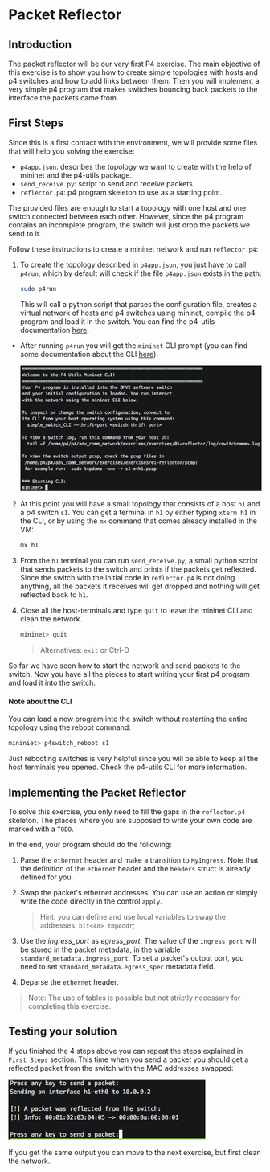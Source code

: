 # Packet Reflector

## Introduction

The packet reflector will be our very first P4 exercise. The main objective
of this exercise is to show you how to create simple topologies with hosts and
p4 switches and how to add links between them. Then you will implement
a very simple p4 program that makes switches bouncing back packets to the interface
the packets came from.

## First Steps

Since this is a first contact with the environment, we will provide some
 files
that will help you solving the exercise:

  *  `p4app.json`: describes the topology we want to create with the help
     of mininet and the p4-utils package.
  *  `send_receive.py`: script to send and receive packets.
  *  `reflector.p4`: p4 program skeleton to use as a starting point.


The provided files are enough to start a topology with one host and
one switch connected between each other. However, since the p4 program
contains an incomplete program, the switch will just drop the packets we
send to it.

Follow these instructions to create a mininet network and run `reflector.p4`:

1. To create the topology described in `p4app.json`, you just have to call `p4run`, which
by default will check if the file `p4app.json` exists in the path:

   ```bash
   sudo p4run
   ```

   This will call a python script that parses the configuration file, creates
   a virtual network of hosts and p4 switches using mininet, compile the p4 program
   and load it in the switch. You can find the p4-utils documentation [here](https://github.com/nsg-ethz/p4-utils).
+
   After running `p4run` you will get the `mininet` CLI prompt (you can find some documentation about the CLI [here](../../documentation/control-plane.md)):

   <img src="images/mininet_cli.png" title="Mininet CLI">

2. At this point you will have a small topology that consists of a host `h1` and a p4 switch `s1`. You can get a terminal in `h1` by either
typing `xterm h1` in the CLI, or by using the `mx` command that comes already installed in the VM:

   ```bash
   mx h1
   ```

3. From the `h1` terminal you can run `send_receive.py`, a small python script that sends packets to the switch
and prints if the packets get reflected. Since the switch with the initial code in `reflector.p4` is not doing anything, all the packets it receives will get dropped and
nothing will get reflected back to `h1`.

4. Close all the host-terminals and type `quit` to leave the mininet CLI and clean the network.
   ```bash
   mininet> quit
   ```

   > Alternatives: `exit` or Ctrl-D

So far we have seen how to start the network and send packets to the switch. Now you have all the pieces to start
writing your first p4 program and load it into the switch.

#### Note about the CLI

You can load a new program into the switch without restarting the entire topology using the reboot command:

```bash
mininiet> p4switch_reboot s1
```

Just rebooting switches is very helpful since you will be able to keep all the host terminals you opened. Check the p4-utils CLI for more
information.

## Implementing the Packet Reflector

To solve this exercise, you only need to fill the gaps in the
`reflector.p4` skeleton. The places where you are supposed to write your own code
are marked with a `TODO`.

In the end, your program should do the following:

1. Parse the `ethernet` header and make a transition to `MyIngress`.
Note that the definition of the `ethernet` header and the `headers` struct is already defined for you.

2. Swap the packet's ethernet addresses. You can use an action or simply write the code directly
   in the control `apply`.
   >Hint: you can define and use local variables to swap the addresses: `bit<48> tmpAddr`;

3. Use the *ingress_port* as *egress_port*. The value of the `ingress_port` will be stored in the packet
metadata, in the variable `standard_metadata.ingress_port`. To set a packet's output port, you need to set
`standard_metadata.egress_spec` metadata field.

4. Deparse the `ethernet` header.

> Note: The use of tables is possible but not strictly necessary for completing this exercise.

## Testing your solution

If you finished the 4 steps above you can repeat the steps explained in `First Steps` section. This time when you send a packet
you should get a reflected packet from the switch with the MAC addresses swapped:

<img src="images/output_01.png" title="Send and receive output">

If you get the same output you can move to the next exercise, but first clean the network.
